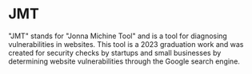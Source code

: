 # JMT
"JMT" stands for "Jonna Michine Tool" and is a tool for diagnosing vulnerabilities in websites. This tool is a 2023 graduation work and was created for security checks by startups and small businesses by determining website vulnerabilities through the Google search engine.
